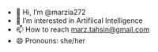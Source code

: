 - 👋 Hi, I’m @marzia272
- 👀 I’m interested in Artifiical Intelligence 
- 📫 How to reach marz.tahsin@gmail.com
- 😄 Pronouns: she/her

<!---
marzia272/marzia272 is a ✨ special ✨ repository because its `README.md` (this file) appears on your GitHub profile.
You can click the Preview link to take a look at your changes.
--->
